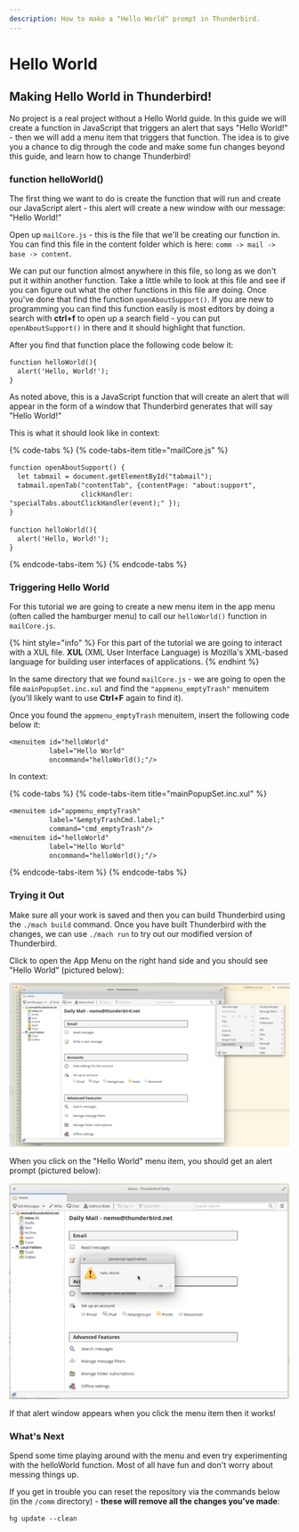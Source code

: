```yaml
---
description: How to make a "Hello World" prompt in Thunderbird.
---
```


# Hello World

## Making Hello World in Thunderbird!

No project is a real project without a Hello World guide. In this guide we will create a function in JavaScript that triggers an alert that says "Hello World!" - then we will add a menu item that triggers that function. The idea is to give you a chance to dig through the code and make some fun changes beyond this guide, and learn how to change Thunderbird!

### function helloWorld\(\)

The first thing we want to do is create the function that will run and create our JavaScript alert - this alert will create a new window with our message: "Hello World!"

Open up `mailCore.js` - this is the file that we'll be creating our function in. You can find this file in the content folder which is here: `comm -> mail -> base -> content`.

We can put our function almost anywhere in this file, so long as we don't put it within another function. Take a little while to look at this file and see if you can figure out what the other functions in this file are doing. Once you've done that find the function `openAboutSupport()`. If you are new to programming you can find this function easily is most editors by doing a search with **ctrl+f** to open up a search field - you can put `openAboutSupport()` in there and it should highlight that function. 

After you find that function place the following code below it:

```text
function helloWorld(){
  alert('Hello, World!');
}
```

As noted above, this is a JavaScript function that will create an alert that will appear in the form of a window that Thunderbird generates that will say "Hello World!"

This is what it should look like in context:

{% code-tabs %}
{% code-tabs-item title="mailCore.js" %}
```text
function openAboutSupport() {
  let tabmail = document.getElementById("tabmail");
  tabmail.openTab("contentTab", {contentPage: "about:support",
                  clickHandler: "specialTabs.aboutClickHandler(event);" });
}

function helloWorld(){
  alert('Hello, World!');
}
```
{% endcode-tabs-item %}
{% endcode-tabs %}

### Triggering Hello World

For this tutorial we are going to create a new menu item in the app menu \(often called the hamburger menu\) to call our `helloWorld()` function in `mailCore.js`.

{% hint style="info" %}
For this part of the tutorial we are going to interact with a XUL file. **XUL** \(XML User Interface Language\) is Mozilla's XML-based language for building user interfaces of applications.
{% endhint %}

In the same directory that we found `mailCore.js` - we are going to open the file `mainPopupSet.inc.xul` and find the `"appmenu_emptyTrash"` menuitem \(you'll likely want to use **Ctrl+F** again to find it\).

Once you found the `appmenu_emptyTrash` menuitem, insert the following code below it:

```text
<menuitem id="helloWorld"
          label="Hello World"
          oncommand="helloWorld();"/>
```

In context:

{% code-tabs %}
{% code-tabs-item title="mainPopupSet.inc.xul" %}
```text
<menuitem id="appmenu_emptyTrash"
          label="&emptyTrashCmd.label;"
          command="cmd_emptyTrash"/>
<menuitem id="helloWorld"
          label="Hello World"
          oncommand="helloWorld();"/>
```
{% endcode-tabs-item %}
{% endcode-tabs %}

### Trying it Out

Make sure all your work is saved and then you can build Thunderbird using the `./mach build` command. Once you have built Thunderbird with the changes, we can use `./mach run` to try out our modified version of Thunderbird.

Click to open the App Menu on the right hand side and you should see "Hello World" \(pictured below\):

![Hello World in the App Menu](../.gitbook/assets/hello_world_element.png)

When you click on the "Hello World" menu item, you should get an alert prompt \(pictured below\):

![](../.gitbook/assets/hello-world-javascript-alert%20%281%29.png)

If that alert window appears when you click the menu item then it works!

### What's Next

Spend some time playing around with the menu and even try experimenting with the helloWorld function. Most of all have fun and don't worry about messing things up. 

If you get in trouble you can reset the repository via the commands below \(in the `/comm` directory\) - **these will remove all the changes you've made**:

```text
hg update --clean
```



